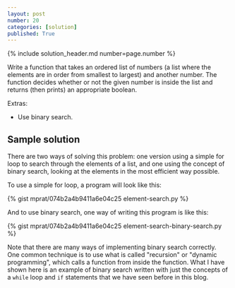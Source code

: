 ```yaml
---
layout: post
number: 20
categories: [solution]
published: True
---
```


{% include solution_header.md number=page.number %}

Write a function that takes an ordered list of numbers (a list where the elements are in order from smallest to largest) and another number. The function decides whether or not the given number is inside the list and returns (then prints) an appropriate boolean.

Extras: 

* Use binary search. 

## Sample solution 

There are two ways of solving this problem: one version using a simple for loop to search through the elements of a list, and one using the concept of binary search, looking at the elements in the most efficient way possible. 

To use a simple for loop, a program will look like this: 

{% gist mprat/074b2a4b9411a6e04c25 element-search.py %}

And to use binary search, one way of writing this program is like this:

{% gist mprat/074b2a4b9411a6e04c25 element-search-binary-search.py %}

Note that there are many ways of implementing binary search correctly. One common technique is to use what is called "recursion" or "dynamic programming", which calls a function from inside the function. What I have shown here is an example of binary search written with just the concepts of a `while` loop and `if` statements that we have seen before in this blog.